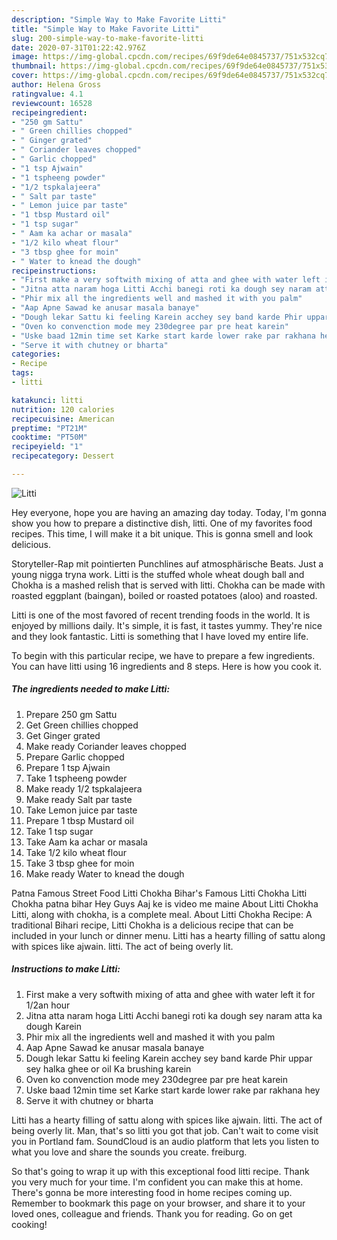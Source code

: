 ```yaml
---
description: "Simple Way to Make Favorite Litti"
title: "Simple Way to Make Favorite Litti"
slug: 200-simple-way-to-make-favorite-litti
date: 2020-07-31T01:22:42.976Z
image: https://img-global.cpcdn.com/recipes/69f9de64e0845737/751x532cq70/litti-recipe-main-photo.jpg
thumbnail: https://img-global.cpcdn.com/recipes/69f9de64e0845737/751x532cq70/litti-recipe-main-photo.jpg
cover: https://img-global.cpcdn.com/recipes/69f9de64e0845737/751x532cq70/litti-recipe-main-photo.jpg
author: Helena Gross
ratingvalue: 4.1
reviewcount: 16528
recipeingredient:
- "250 gm Sattu"
- " Green chillies chopped"
- " Ginger grated"
- " Coriander leaves chopped"
- " Garlic chopped"
- "1 tsp Ajwain"
- "1 tspheeng powder"
- "1/2 tspkalajeera"
- " Salt par taste"
- " Lemon juice par taste"
- "1 tbsp Mustard oil"
- "1 tsp sugar"
- " Aam ka achar or masala"
- "1/2 kilo wheat flour"
- "3 tbsp ghee for moin"
- " Water to knead the dough"
recipeinstructions:
- "First make a very softwith mixing of atta and ghee with water left it for 1/2an hour"
- "Jitna atta naram hoga Litti Acchi banegi roti ka dough sey naram atta ka dough Karein"
- "Phir mix all the ingredients well and mashed it with you palm"
- "Aap Apne Sawad ke anusar masala banaye"
- "Dough lekar Sattu ki feeling Karein acchey sey band karde Phir uppar sey halka ghee or oil Ka brushing karein"
- "Oven ko convenction mode mey 230degree par pre heat karein"
- "Uske baad 12min time set Karke start karde lower rake par rakhana hey"
- "Serve it with chutney or bharta"
categories:
- Recipe
tags:
- litti

katakunci: litti 
nutrition: 120 calories
recipecuisine: American
preptime: "PT21M"
cooktime: "PT50M"
recipeyield: "1"
recipecategory: Dessert

---
```



![Litti](https://img-global.cpcdn.com/recipes/69f9de64e0845737/751x532cq70/litti-recipe-main-photo.jpg)

Hey everyone, hope you are having an amazing day today. Today, I'm gonna show you how to prepare a distinctive dish, litti. One of my favorites food recipes. This time, I will make it a bit unique. This is gonna smell and look delicious.

Storyteller-Rap mit pointierten Punchlines auf atmosphärische Beats. Just a young nigga tryna work. Litti is the stuffed whole wheat dough ball and Chokha is a mashed relish that is served with litti. Chokha can be made with roasted eggplant (baingan), boiled or roasted potatoes (aloo) and roasted.

Litti is one of the most favored of recent trending foods in the world. It is enjoyed by millions daily. It's simple, it is fast, it tastes yummy. They're nice and they look fantastic. Litti is something that I have loved my entire life.


To begin with this particular recipe, we have to prepare a few ingredients. You can have litti using 16 ingredients and 8 steps. Here is how you cook it.

<!--inarticleads1-->

##### The ingredients needed to make Litti:

1. Prepare 250 gm Sattu
1. Get  Green chillies chopped
1. Get  Ginger grated
1. Make ready  Coriander leaves chopped
1. Prepare  Garlic chopped
1. Prepare 1 tsp Ajwain
1. Take 1 tspheeng powder
1. Make ready 1/2 tspkalajeera
1. Make ready  Salt par taste
1. Take  Lemon juice par taste
1. Prepare 1 tbsp Mustard oil
1. Take 1 tsp sugar
1. Take  Aam ka achar or masala
1. Take 1/2 kilo wheat flour
1. Take 3 tbsp ghee for moin
1. Make ready  Water to knead the dough


Patna Famous Street Food Litti Chokha Bihar&#39;s Famous Litti Chokha Litti Chokha patna bihar Hey Guys Aaj ke is video me maine About Litti Chokha Litti, along with chokha, is a complete meal. About Litti Chokha Recipe: A traditional Bihari recipe, Litti Chokha is a delicious recipe that can be included in your lunch or dinner menu. Litti has a hearty filling of sattu along with spices like ajwain. litti. The act of being overly lit. 

<!--inarticleads2-->

##### Instructions to make Litti:

1. First make a very softwith mixing of atta and ghee with water left it for 1/2an hour
1. Jitna atta naram hoga Litti Acchi banegi roti ka dough sey naram atta ka dough Karein
1. Phir mix all the ingredients well and mashed it with you palm
1. Aap Apne Sawad ke anusar masala banaye
1. Dough lekar Sattu ki feeling Karein acchey sey band karde Phir uppar sey halka ghee or oil Ka brushing karein
1. Oven ko convenction mode mey 230degree par pre heat karein
1. Uske baad 12min time set Karke start karde lower rake par rakhana hey
1. Serve it with chutney or bharta


Litti has a hearty filling of sattu along with spices like ajwain. litti. The act of being overly lit. Man, that&#39;s so litti you got that job. Can&#39;t wait to come visit you in Portland fam. SoundCloud is an audio platform that lets you listen to what you love and share the sounds you create. freiburg. 

So that's going to wrap it up with this exceptional food litti recipe. Thank you very much for your time. I'm confident you can make this at home. There's gonna be more interesting food in home recipes coming up. Remember to bookmark this page on your browser, and share it to your loved ones, colleague and friends. Thank you for reading. Go on get cooking!
